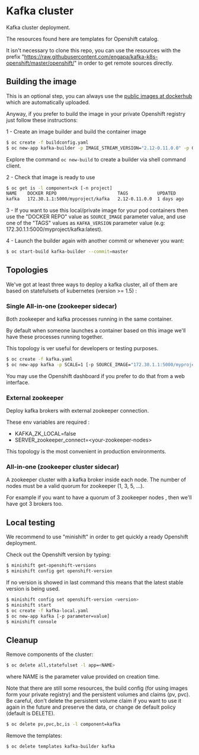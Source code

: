# Kafka cluster

Kafka cluster deployment.

The resources found here are templates for Openshift catalog.

It isn't necessary to clone this repo, you can use the resources with the prefix "https://raw.githubusercontent.com/engapa/kafka-k8s-openshift/master/openshift/" in order to get remote sources directly.

## Building the image

This is an optional step, you can always use the [public images at dockerhub](https://hub.docker.com/r/engapa/kafka) which are automatically uploaded.

Anyway, if you prefer to build the image in your private Openshift registry just follow these instructions:

1 - Create an image builder and build the container image

```sh
$ oc create -f buildconfig.yaml
$ oc new-app kafka-builder -p IMAGE_STREAM_VERSION="2.12-0.11.0.0" -p GITHUB_REF="v2.12-0.11.0.0"
```

Explore the command `oc new-build` to create a builder via shell command client.

2 - Check that image is ready to use

```sh
$ oc get is -l component=zk [-n project]
NAME    DOCKER REPO                       TAGS           UPDATED
kafka   172.30.1.1:5000/myproject/kafka   2.12-0.11.0.0  1 days ago
```

3 - If you want to use this local/private image for your pod containers then use the "DOCKER REPO" value as `SOURCE_IMAGE` parameter value, and use one of the "TAGS" values as `KAFKA_VERSION` parameter value (e.g: 172.30.1.1:5000/myproject/kafka:latest).

4 - Launch the builder again with another commit or whenever you want:

```sh
$ oc start-build kafka-builder --commit=master
```
## Topologies

We've got at least three ways to deploy a kafka cluster, all of them are based on statefulsets of kubernetes (version >= 1.5) :

### Single All-in-one (zookeeper sidecar)

Both zookeeper and kafka processes running in the same container.

By default when someone launches a container based on this image we'll have these processes running together.

This topology is ver useful for developers or testing purposes.


```bash
$ oc create -f kafka.yaml
$ oc new-app kafka -p SCALE=1 [-p SOURCE_IMAGE="172.30.1.1:5000/myproject/kafka"]
```

You may use the Openshift dashboard if you prefer to do that from a web interface.

### External zookeeper

Deploy kafka brokers with external zookeeper connection.

These env variables are required :

* KAFKA_ZK_LOCAL=false
* SERVER_zookeeper_connect=\<your-zookeeper-nodes\>

This topology is the most convenient in production environments.

### All-in-one (zookeeper cluster sidecar)

A zookeeper cluster with a kafka broker inside each node.
The number of nodes must be a valid quorum for zookeeper (1, 3, 5, ...).

For example if you want to have a quorum of 3 zookeeper nodes , then we'll have got 3 brokers too.

## Local testing

We recommend to use "minishift" in order to get quickly a ready Openshift deployment.

Check out the Openshift version by typing:

```bash
$ minishift get-openshift-versions
$ minishift config get openshift-version
```

If no version is showed in last command this means that the latest stable version is being used.

```bash
$ minishift config set openshift-version <version>
$ minishift start
$ oc create -f kafka-local.yaml
$ oc new-app kafka [-p parameter=value]
$ minishift console
```

## Cleanup

Remove components of the cluster:

```sh
$ oc delete all,statefulset -l app=<NAME>
```
where NAME is the parameter value provided on creation time.

Note that there are still some resources, the build config (for using images form your private registry) and the persistent volumes and claims (pv, pvc).
Be careful, don't delete the persistent volume claim if you want to use it again in the future and preserve the data, or change de default policy (default is DELETE).

```sh
$ oc delete pv,pvc,bc,is -l component=kafka
```

Remove the templates:

```sh
$ oc delete templates kafka-builder kafka
```






